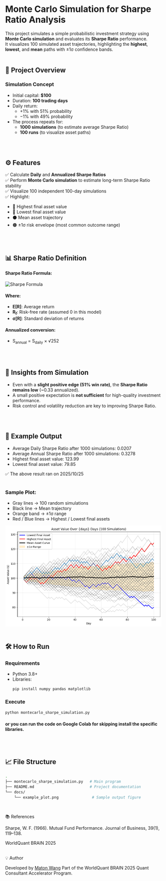 # Monte Carlo Simulation for Sharpe Ratio Analysis

This project simulates a simple probabilistic investment strategy using **Monte Carlo simulation** and evaluates its **Sharpe Ratio** performance.  
It visualizes 100 simulated asset trajectories, highlighting the **highest**, **lowest**, and **mean** paths with ±1σ confidence bands.
</br>
</br>


## 🧩 Project Overview

### Simulation Concept
- Initial capital: **$100**
- Duration: **100 trading days**
- Daily return:
  - +1% with 51% probability  
  - −1% with 49% probability
- The process repeats for:
  - **1000 simulations** (to estimate average Sharpe Ratio)
  - **100 runs** (to visualize asset paths)
</br>
</br>

## ⚙️ Features

✅ Calculate **Daily** and **Annualized Sharpe Ratios**  
✅ Perform **Monte Carlo simulation** to estimate long-term Sharpe Ratio stability  
✅ Visualize 100 independent 100-day simulations  
✅ Highlight:
- 🔴 Highest final asset value
- 🔵 Lowest final asset value
- ⚫ Mean asset trajectory
- 🟠 ±1σ risk envelope (most common outcome range)
</br>
</br>

## 📊 Sharpe Ratio Definition

#### Sharpe Ratio Formula:

<img src="https://latex.codecogs.com/svg.image?Sharpe%20=%20\frac{E[R]-R_f}{\sigma[R]}" alt="Sharpe Formula" style="display: block; margin: 0 auto;">


#### Where:

- **E[R]**: Average return  
- **R<sub>f</sub>**: Risk-free rate (assumed 0 in this model)  
- **σ[R]**: Standard deviation of returns  

#### Annualized conversion:

- S<sub>annual</sub> = S<sub>daily</sub> × √252
</br>
</br>


## 🧠 Insights from Simulation

- Even with a **slight positive edge (51% win rate)**, the **Sharpe Ratio remains low** (~0.33 annualized).
- A small positive expectation is **not sufficient** for high-quality investment performance.
- Risk control and volatility reduction are key to improving Sharpe Ratio.
</br>
</br>



## 🧪 Example Output

- Average Daily Sharpe Ratio after 1000 simulations: 0.0207
- Average Annual Sharpe Ratio after 1000 simulations: 0.3278
- Highest final asset value: 123.99
- Lowest final asset value: 79.85

✅ The above result ran on 2025/10/25
</br>
</br>

### Sample Plot:

- Gray lines → 100 random simulations  
- Black line → Mean trajectory  
- Orange band → ±1σ range  
- Red / Blue lines → Highest / Lowest final assets  

![example_plot](docs/example_plot.png)
</br>
</br>


## 🛠️ How to Run

### Requirements
- Python 3.8+
- Libraries:
  ```bash
  pip install numpy pandas matplotlib
  ```
### Execute
```bash
python montecarlo_sharpe_simulation.py
```
#### or you can run the code on Google Colab for skipping install the specific libraries.
</br>
</br>


## 📈 File Structure
```bash
.
├── montecarlo_sharpe_simulation.py   # Main program
├── README.md                         # Project documentation
└── docs/
    └── example_plot.png               # Sample output figure
```
</br>

📚 References

Sharpe, W. F. (1966). Mutual Fund Performance. Journal of Business, 39(1), 119–138.

WorldQuant BRAIN 2025 
</br>
</br>

💡 Author

Developed by [Maton Wang](www.linkedin.com/in/matonwang)
Part of the WorldQuant BRAIN 2025 Quant Consultant Accelerator Program.

